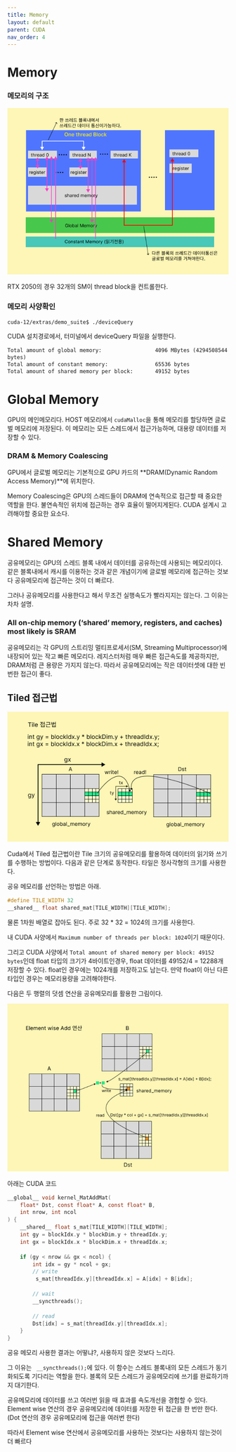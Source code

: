 ```yaml
---
title: Memory
layout: default
parent: CUDA
nav_order: 4
---
```

# Memory

### 메모리의 구조

![](../../assets/images/cuda/cumem.png)

RTX 2050의 경우 32개의 SM이 thread block을 컨트롤한다.



### 메모리 사양확인

```
cuda-12/extras/demo_suite$ ./deviceQuery
```

CUDA 설치경로에서, 터미널에서 deviceQuery 파일을 실행한다. 

```
Total amount of global memory:                 4096 MBytes (4294508544 bytes)
Total amount of constant memory:               65536 bytes
Total amount of shared memory per block:       49152 bytes
```





# Global Memory

GPU의 메인메모리다. HOST 메모리에서 `cudaMalloc`을 통해 메모리를 할당하면 글로벌 메모리에 저장된다. 이 메모리는 모든 스레드에서 접근가능하며, 대용량 데이터를 저장할 수 있다. 



### DRAM & Memory Coalescing

GPU에서 글로벌 메모리는 기본적으로 GPU 카드의 **DRAM(Dynamic Random Access Memory)**에 위치한다. 

Memory Coalescing은 GPU의 스레드들이 DRAM에 연속적으로 접근할 때 중요한 역할을 한다. 불연속적인 위치에 접근하는 경우 효율이 떨어지게된다. CUDA 설계시 고려해야할 중요한 요소다.





# Shared Memory

공유메모리는 GPU의 스레드 블록 내에서 데이터를 공유하는데 사용되는 메모리이다. 같은 블록내에서 캐시를 이용하는 것과 같은 개념이기에 글로벌 메모리에 접근하는 것보다 공유메모리에 접근하는 것이 더 빠르다.

그러나 공유메모리를 사용한다고 해서 무조건 실행속도가 빨라지지는 않는다.  그 이유는 차차 설명.



### All on-chip memory (‘shared’ memory, registers, and caches) most likely is SRAM

공유메모리는 각 GPU의 스트리밍 멀티프로세서(SM, Streaming Multiprocessor)에 내장되어 있는 작고 빠른 메모리다. 레지스터처럼 매우 빠른 접근속도를 제공하지만, DRAM처럼 큰 용량은 가지지 않는다. 따라서 공유메모리에는 작은 데이터셋에 대한 빈번한 접근이 좋다.



## Tiled 접근법

![](../../assets/images/cuda/tiled_approach.png)

Cuda에서 Tiled 접근법이란 Tile 크기의 공유메모리를 활용하여 데이터의 읽기와 쓰기를 수행하는 방법이다. 다음과 같은 단계로 동작한다. 타일은 정사각형의 크기를 사용한다. 

공유 메모리를 선언하는 방법은 아래.

```c
#define TILE_WIDTH 32
__shared__ float shared_mat[TILE_WIDTH][TILE_WIDTH];
```

물론 1차원 배열로 잡아도 된다. 주로 32 * 32 = 1024의 크기를 사용한다.

내 CUDA 사양에서 `Maximum number of threads per block: 1024`이기 때문이다.

그리고 CUDA 사양에서 `Total amount of shared memory per block: 49152 bytes`인데 float 타입의 크기가 4바이트인경우, float 데이터를 49152/4 = 12288개 저장할 수 있다. float인 경우에는 1024개를 저장하고도 남는다. 만약 float이 아닌 다른 타입인 경우는 메모리용량을 고려해야한다.



다음은 두 행렬의 덧셈 연산을 공유메모리를 활용한 그림이다.

![](../../assets/images/cuda/shared_element.png)



아래는 CUDA 코드

```c
__global__ void kernel_MatAddMat(
    float* Dst, const float* A, const float* B,
    int nrow, int ncol
) {
    __shared__ float s_mat[TILE_WIDTH][TILE_WIDTH];
    int gy = blockIdx.y * blockDim.y + threadIdx.y;
    int gx = blockIdx.x * blockDim.x + threadIdx.x;

    if (gy < nrow && gx < ncol) {
        int idx = gy * ncol + gx;
        // write
         s_mat[threadIdx.y][threadIdx.x] = A[idx] + B[idx];
        
        // wait
        __syncthreads();
        
        // read
        Dst[idx] = s_mat[threadIdx.y][threadIdx.x];
    }
}
```

공유 메모리 사용한 결과는 어떻냐?, 사용하지 않은 것보다 느리다. 

그 이유는 ` __syncthreads();`에 있다. 이 함수는 스레드 블록내의 모든 스레드가 동기화되도록 기다리는 역할을 한다. 블록의 모든 스레드가 공유메모리에 쓰기를 완료하기까지 대기한다. 

공유메모리에 데이터를 쓰고 여러번 읽을 때 효과를 속도개선을 경험할 수 있다. Element wise 연산의 경우 공유메모리에 데이터를 저장한 뒤 접근을 한 번만 한다. (Dot 연산의 경우 공유메모리에 접근을 여러번 한다)

따라서 Element wise 연산에서 공유메모리를 사용하는 것보다는 사용하지 않는것이 더 빠르다

